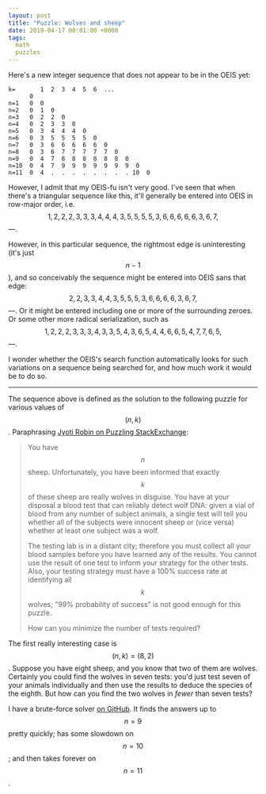```yaml
---
layout: post
title: "Puzzle: Wolves and sheep"
date: 2019-04-17 00:01:00 +0000
tags:
  math
  puzzles
---
```


Here's a new integer sequence that does not appear to be in the OEIS yet:

    k=       1  2  3  4  5  6  ...
          0
    n=1   0  0
    n=2   0  1  0
    n=3   0  2  2  0
    n=4   0  2  3  3  0
    n=5   0  3  4  4  4  0
    n=6   0  3  5  5  5  5  0
    n=7   0  3  6  6  6  6  6  0
    n=8   0  3  6  7  7  7  7  7  0
    n=9   0  4  7  8  8  8  8  8  8  0
    n=10  0  4  7  9  9  9  9  9  9  9  0
    n=11  0  4  .  .  .  .  .  .  .  . 10  0

However, I admit that my OEIS-fu isn't very good. I've seen that when there's a
triangular sequence like this, it'll generally be entered into OEIS in row-major
order, i.e. $$1,2,2,2,3,3,3,4,4,4,3,5,5,5,5,3,6,6,6,6,6,3,6,7,$$—.

However, in this particular sequence, the rightmost edge is uninteresting (it's
just $$n-1$$), and so conceivably the sequence might be entered into OEIS sans that
edge: $$2,2,3,3,4,4,3,5,5,5,3,6,6,6,6,3,6,7,$$—. Or it might be entered including
one or more of the surrounding zeroes. Or some other more radical serialization,
such as $$1,2,2,2,3,3,3,4,3,3,5,4,3,6,5,4,4,6,6,5,4,7,7,6,5,$$—.

I wonder whether the OEIS's search function automatically looks for such variations
on a sequence being searched for, and how much work it would be to do so.

----

The sequence above is defined as the solution to the following puzzle for various
values of $$(n,k)$$. Paraphrasing
[Jyoti Robin on Puzzling StackExchange](https://puzzling.stackexchange.com/questions/81737/):

> You have $$n$$ sheep. Unfortunately, you have been informed that exactly $$k$$
> of these sheep are really wolves in disguise. You have at your disposal a blood test
> that can reliably detect wolf DNA: given a vial of blood from any number of subject
> animals, a single test will tell you whether all of the subjects were innocent sheep
> or (vice versa) whether at least one subject was a wolf.
>
> The testing lab is in a distant city; therefore you must collect all your blood samples
> before you have learned any of the results. You cannot use the result of one test to
> inform your strategy for the other tests. Also, your testing strategy must have a 100%
> success rate at identifying all $$k$$ wolves; "99% probability of success" is not good
> enough for this puzzle.
>
> How can you minimize the number of tests required?

The first really interesting case is $$(n,k)=(8,2)$$. Suppose you have eight sheep, and
you know that two of them are wolves. Certainly you could find the wolves in seven tests:
you'd just test seven of your animals individually and then use the results to deduce the
species of the eighth. But how can you find the two wolves in _fewer_ than seven tests?

I have a brute-force solver [on GitHub](https://github.com/Quuxplusone/wolves-and-sheep).
It finds the answers up to $$n=9$$ pretty quickly; has some slowdown on $$n=10$$; and then
takes forever on $$n=11$$.
